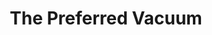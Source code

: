 ---
title: "The Preferred Vacuum"
url: /colorado-springs/the-preferred-vacuum/
shop: vacuum cleaner
---